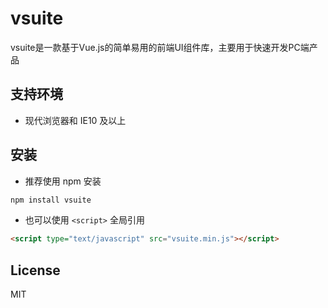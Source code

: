 # vsuite

vsuite是一款基于Vue.js的简单易用的前端UI组件库，主要用于快速开发PC端产品


## 支持环境

- 现代浏览器和 IE10 及以上

## 安装

- 推荐使用 npm 安装

```bash
npm install vsuite
```

- 也可以使用 `<script>` 全局引用

```html
<script type="text/javascript" src="vsuite.min.js"></script>
```

## License

MIT

